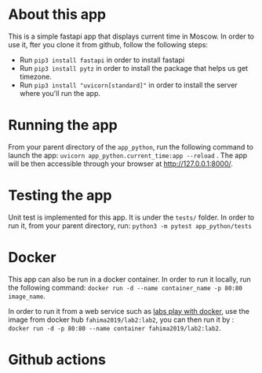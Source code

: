 # About this app

This is a simple fastapi app that displays current time in Moscow. In order to use it, fter you clone it from github, follow the following steps:

- Run `pip3 install fastapi` in order to install fastapi
- Run `pip3 install pytz` in order to install the package that helps us get timezone.
- Run `pip3 install "uvicorn[standard]"` in order to install the server where you'll run the app.

# Running the app

From your parent directory of the `app_python`, run the following command to launch the app: `uvicorn app_python.current_time:app --reload` . The app will be then accessible through your browser at http://127.0.0.1:8000/.

# Testing the app

Unit test is implemented for this app. It is under the `tests/` folder. In order to run it, from your parent directory, run:
`python3 -m pytest app_python/tests`

# Docker

This app can also be run in a docker container. In order to run it locally, run the following command: 
`docker run -d --name container_name -p 80:80 image_name`.

In order to run it from a web service such as [labs play with docker](https://docs.docker.com/get-started/04_sharing_app/), use the image from docker hub `fahima2019/lab2:lab2`, you can then run it by : `docker run -d -p 80:80 --name container fahima2019/lab2:lab2`.

# Github actions